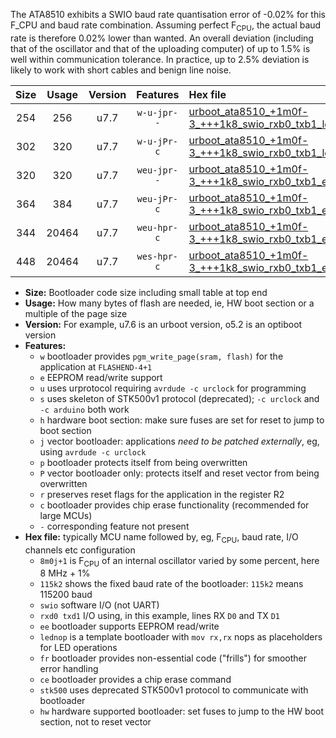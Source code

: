 The ATA8510 exhibits a SWIO baud rate quantisation error of -0.02% for this F_CPU and baud rate combination. Assuming perfect F<sub>CPU</sub>, the actual baud rate is therefore 0.02% lower than wanted. An overall deviation (including that of the oscillator and that of the uploading computer) of up to 1.5% is well within communication tolerance. In practice, up to 2.5% deviation is likely to work with short cables and benign line noise.

|Size|Usage|Version|Features|Hex file|
|:-:|:-:|:-:|:-:|:--|
|254|256|u7.7|`w-u-jpr--`|[urboot_ata8510_+1m0f-3_+++1k8_swio_rxb0_txb1_lednop.hex](https://raw.githubusercontent.com/stefanrueger/urboot.hex/main/mcus/ata8510/internal_oscillator/fcpu_+1m0f-3/br_+++1k8/urboot_ata8510_+1m0f-3_+++1k8_swio_rxb0_txb1_lednop.hex)|
|302|320|u7.7|`w-u-jPr-c`|[urboot_ata8510_+1m0f-3_+++1k8_swio_rxb0_txb1_lednop_fr_ce.hex](https://raw.githubusercontent.com/stefanrueger/urboot.hex/main/mcus/ata8510/internal_oscillator/fcpu_+1m0f-3/br_+++1k8/urboot_ata8510_+1m0f-3_+++1k8_swio_rxb0_txb1_lednop_fr_ce.hex)|
|320|320|u7.7|`weu-jpr--`|[urboot_ata8510_+1m0f-3_+++1k8_swio_rxb0_txb1_ee_lednop.hex](https://raw.githubusercontent.com/stefanrueger/urboot.hex/main/mcus/ata8510/internal_oscillator/fcpu_+1m0f-3/br_+++1k8/urboot_ata8510_+1m0f-3_+++1k8_swio_rxb0_txb1_ee_lednop.hex)|
|364|384|u7.7|`weu-jPr-c`|[urboot_ata8510_+1m0f-3_+++1k8_swio_rxb0_txb1_ee_lednop_fr_ce.hex](https://raw.githubusercontent.com/stefanrueger/urboot.hex/main/mcus/ata8510/internal_oscillator/fcpu_+1m0f-3/br_+++1k8/urboot_ata8510_+1m0f-3_+++1k8_swio_rxb0_txb1_ee_lednop_fr_ce.hex)|
|344|20464|u7.7|`weu-hpr-c`|[urboot_ata8510_+1m0f-3_+++1k8_swio_rxb0_txb1_ee_lednop_fr_ce_hw.hex](https://raw.githubusercontent.com/stefanrueger/urboot.hex/main/mcus/ata8510/internal_oscillator/fcpu_+1m0f-3/br_+++1k8/urboot_ata8510_+1m0f-3_+++1k8_swio_rxb0_txb1_ee_lednop_fr_ce_hw.hex)|
|448|20464|u7.7|`wes-hpr-c`|[urboot_ata8510_+1m0f-3_+++1k8_swio_rxb0_txb1_ee_lednop_fr_ce_stk500_hw.hex](https://raw.githubusercontent.com/stefanrueger/urboot.hex/main/mcus/ata8510/internal_oscillator/fcpu_+1m0f-3/br_+++1k8/urboot_ata8510_+1m0f-3_+++1k8_swio_rxb0_txb1_ee_lednop_fr_ce_stk500_hw.hex)|

- **Size:** Bootloader code size including small table at top end
- **Usage:** How many bytes of flash are needed, ie, HW boot section or a multiple of the page size
- **Version:** For example, u7.6 is an urboot version, o5.2 is an optiboot version
- **Features:**
  + `w` bootloader provides `pgm_write_page(sram, flash)` for the application at `FLASHEND-4+1`
  + `e` EEPROM read/write support
  + `u` uses urprotocol requiring `avrdude -c urclock` for programming
  + `s` uses skeleton of STK500v1 protocol (deprecated); `-c urclock` and `-c arduino` both work
  + `h` hardware boot section: make sure fuses are set for reset to jump to boot section
  + `j` vector bootloader: applications *need to be patched externally*, eg, using `avrdude -c urclock`
  + `p` bootloader protects itself from being overwritten
  + `P` vector bootloader only: protects itself and reset vector from being overwritten
  + `r` preserves reset flags for the application in the register R2
  + `c` bootloader provides chip erase functionality (recommended for large MCUs)
  + `-` corresponding feature not present
- **Hex file:** typically MCU name followed by, eg, F<sub>CPU</sub>, baud rate, I/O channels etc configuration
  + `8m0j+1` is F<sub>CPU</sub> of an internal oscillator varied by some percent, here 8 MHz + 1%
  + `115k2` shows the fixed baud rate of the bootloader: `115k2` means 115200 baud
  + `swio` software I/O (not UART)
  + `rxd0 txd1` I/O using, in this example, lines RX `D0` and TX `D1`
  + `ee` bootloader supports EEPROM read/write
  + `lednop` is a template bootloader with `mov rx,rx` nops as placeholders for LED operations
  + `fr` bootloader provides non-essential code ("frills") for smoother error handling
  + `ce` bootloader provides a chip erase command
  + `stk500` uses deprecated STK500v1 protocol to communicate with bootloader
  + `hw` hardware supported bootloader: set fuses to jump to the HW boot section, not to reset vector
